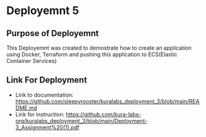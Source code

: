 <h1> Deployemnt 5 </h1>

## Purpose of Deployemnt

This Deployemnt was created to demostrate how to create an application using Docker, Terraform and pushing this application to ECS(Elastic Container Services)

## Link For Deployment

- Link to documentation: <https://github.com/sleepyrooster/kuralabs_deployment_3/blob/main/README.md>
- Link for instruction: <https://github.com/kura-labs-org/kuralabs_deployment_3/blob/main/Deployment-3_Assignment%20(1).pdf>
